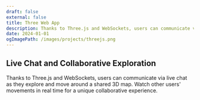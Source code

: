 ```yaml
---
draft: false
external: false
title: Three Web App
description: Thanks to Three.js and WebSockets, users can communicate via live chat as they explore and move around a shared 3D map. Watch other users' movements in real time for a unique collaborative experience.
date: 2024-01-01
ogImagePath: /images/projects/threejs.png
---
```

## Live Chat and Collaborative Exploration
Thanks to Three.js and WebSockets, users can communicate via live chat as they explore and move around a shared 3D map. Watch other users' movements in real time for a unique collaborative experience.

